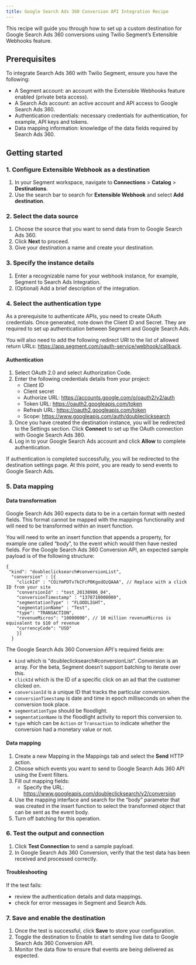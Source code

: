 ```yaml
---
title: Google Search Ads 360 Conversion API Integration Recipe
---
```


This recipe will guide you through how to set up a custom destination for Google Search Ads 360 conversions using Twilio Segment’s Extensible Webhooks feature.

## Prerequisites 

To integrate Search Ads 360 with Twilio Segment, ensure you have the following:

- A Segment account: an account with the Extensible Webhooks feature enabled (private beta access).
- A Search Ads account: an active account and API access to Google Search Ads 360.
- Authentication credentials: necessary credentials for authentication, for example, API keys and tokens. 
- Data mapping information: knowledge of the data fields required by Search Ads 360.

## Getting started 

### 1. Configure Extensible Webhook as a destination 

1. In your Segment workspace, navigate to **Connections** > **Catalog** > **Destinations**.
2. Use the search bar to search for **Extensible Webhook**  and select **Add destination**.

### 2. Select the data source

1. Choose the source that you want to send data from to Google Search Ads 360.
2. Click **Next** to proceed.
3. Give your destination a name and create your destination.

### 3. Specify the instance details

1. Enter a recognizable name for your webhook instance, for example, Segment to Search Ads Integration.
2. (Optional) Add a brief description of the integration.

### 4. Select the authentication type

As a prerequisite to authenticate APIs, you need to create OAuth credentials. Once generated, note down the Client ID and Secret. They are required to set up authentication between Segment and Google Search Ads.

You will also need to add the following redirect URI to the list of allowed return URLs: https://app.segment.com/oauth-service/webhook/callback. 

#### Authentication 

1. Select OAuth 2.0 and select Authorization Code.
2. Enter the following credentials details from your project:
    - Client ID
    - Client secret
    - Authorize URL: https://accounts.google.com/o/oauth2/v2/auth
    - Token URL: https://oauth2.googleapis.com/token
    - Refresh URL: https://oauth2.googleapis.com/token
    - Scope: https://www.googleapis.com/auth/doubleclicksearch
3. Once you have created the destination instance, you will be redirected to the Settings section. Click **Connect** to set up the OAuth connection with Google Search Ads 360.
4. Log in to your Google Search Ads account and click **Allow** to complete authentication.

If authentication is completed successfully, you will be redirected to the destination settings page. At this point, you are ready to send events to Google Search Ads.

### 5. Data mapping

#### Data transformation

Google Search Ads 360 expects data to be in a certain format with nested fields. This format cannot be mapped with the mappings functionality and will need to be transformed within an insert function.

You will need to write an insert function that appends a property, for example one called “body”, to the event which would then have nested fields. For the Google Search Ads 360 Conversion API, an expected sample payload is of the following structure:

```
{
 "kind": "doubleclicksearch#conversionList",
  "conversion" : [{
    "clickId" : "COiYmPDTv7kCFcP0KgodOzQAAA", // Replace with a click ID from your site
    "conversionId" : "test_20130906_04",
    "conversionTimestamp" : "1378710000000",
    "segmentationType" : "FLOODLIGHT",
    "segmentationName" : "Test",
    "type": "TRANSACTION",
    "revenueMicros": "10000000", // 10 million revenueMicros is equivalent to $10 of revenue
    "currencyCode": "USD"
    }]
  }
```

The Google Search Ads 360 Conversion API's required fields are:
- `kind` which is "doubleclicksearch#conversionList". Conversion is an array. For the beta, Segment doesn’t support batching to iterate over this.
- `clickId` which is the ID of a specific click on an ad that the customer clicked on.
- `conversionId` is a unique ID that tracks the particular conversion.
- `conversionTimestamp` is date and time in epoch milliseconds on when the conversion took place.
- `segmentationType` should be floodlight.
- `segmentationName` is the floodlight activity to report this conversion to.
- `type` which can be `Action` or `Transaction` to indicate whether the conversion had a monetary value or not.

#### Data mapping

1. Create a new Mapping in the Mappings tab and select the **Send** HTTP action.
2. Choose which events you want to send to Google Search Ads 360 API using the Event filters.
3. Fill out mapping fields:
    - Specify the URL: https://www.googleapis.com/doubleclicksearch/v2/conversion
4. Use the mapping interface and search for the “body” parameter that was created in the insert function to select the transformed object that can be sent as the event body.
5. Turn off batching for this operation.

### 6. Test the output and connection

1. Click **Test Connection** to send a sample payload.
2. In Google Search Ads 360 Conversion, verify that the test data has been received and processed correctly.

#### Troubleshooting

If the test fails:
- review the authentication details and data mappings.
- check for error messages in Segment and Search Ads.

### 7. Save and enable the destination

1. Once the test is successful, click **Save** to store your configuration.
2. Toggle the destination to Enable to start sending live data to Google Search Ads 360 Conversion API.
3. Monitor the data flow to ensure that events are being delivered as expected.

